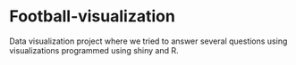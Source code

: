 # Football-visualization
Data visualization project where we tried to answer several questions using visualizations programmed using shiny and R.
